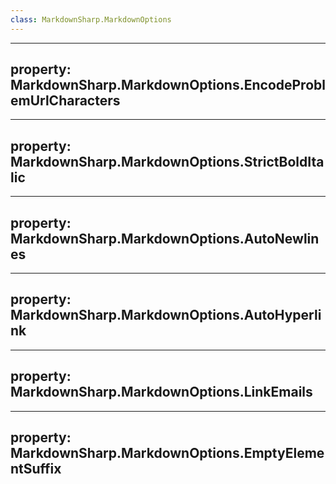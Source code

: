 ```yaml
---
class: MarkdownSharp.MarkdownOptions
---
```


---
property: MarkdownSharp.MarkdownOptions.EncodeProblemUrlCharacters
---

---
property: MarkdownSharp.MarkdownOptions.StrictBoldItalic
---

---
property: MarkdownSharp.MarkdownOptions.AutoNewlines
---

---
property: MarkdownSharp.MarkdownOptions.AutoHyperlink
---

---
property: MarkdownSharp.MarkdownOptions.LinkEmails
---

---
property: MarkdownSharp.MarkdownOptions.EmptyElementSuffix
---

